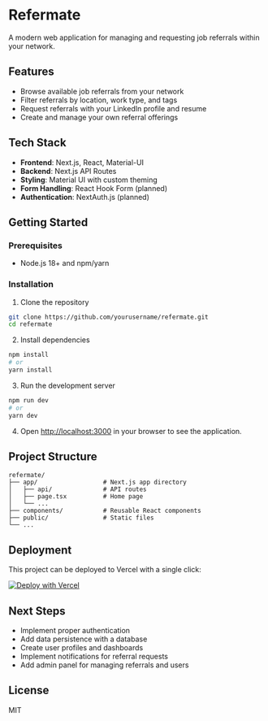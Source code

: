 # Refermate

A modern web application for managing and requesting job referrals within your network.

## Features

- Browse available job referrals from your network
- Filter referrals by location, work type, and tags
- Request referrals with your LinkedIn profile and resume
- Create and manage your own referral offerings

## Tech Stack

- **Frontend**: Next.js, React, Material-UI
- **Backend**: Next.js API Routes
- **Styling**: Material UI with custom theming
- **Form Handling**: React Hook Form (planned)
- **Authentication**: NextAuth.js (planned)

## Getting Started

### Prerequisites

- Node.js 18+ and npm/yarn

### Installation

1. Clone the repository
```bash
git clone https://github.com/yourusername/refermate.git
cd refermate
```

2. Install dependencies
```bash
npm install
# or
yarn install
```

3. Run the development server
```bash
npm run dev
# or
yarn dev
```

4. Open [http://localhost:3000](http://localhost:3000) in your browser to see the application.

## Project Structure

```
refermate/
├── app/                  # Next.js app directory
│   ├── api/              # API routes
│   ├── page.tsx          # Home page
│   └── ...
├── components/           # Reusable React components
├── public/               # Static files
└── ...
```

## Deployment

This project can be deployed to Vercel with a single click:

[![Deploy with Vercel](https://vercel.com/button)](https://vercel.com/new/clone?repository-url=https%3A%2F%2Fgithub.com%2Fyourusername%2Frefermate)

## Next Steps

- Implement proper authentication
- Add data persistence with a database
- Create user profiles and dashboards
- Implement notifications for referral requests
- Add admin panel for managing referrals and users

## License

MIT
